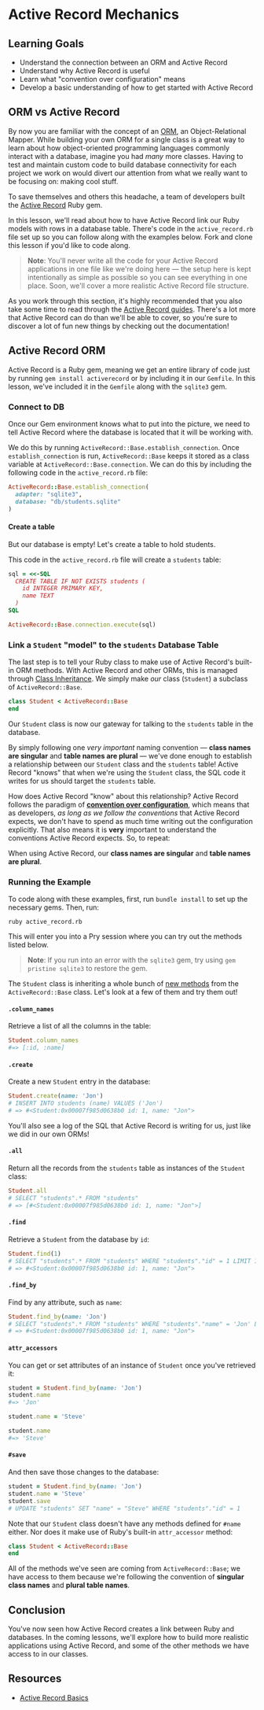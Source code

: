 # Active Record Mechanics

## Learning Goals

- Understand the connection between an ORM and Active Record
- Understand why Active Record is useful
- Learn what "convention over configuration" means
- Develop a basic understanding of how to get started with Active Record

## ORM vs Active Record

By now you are familiar with the concept of an [ORM][orm], an Object-Relational
Mapper. While building your own ORM for a single class is a great way to learn
about how object-oriented programming languages commonly interact with a
database, imagine you had _many_ more classes. Having to test and maintain
custom code to build database connectivity for each project we work on would
divert our attention from what we really want to be focusing on: making cool
stuff.

To save themselves and others this headache, a team of developers built the
[Active Record][ar] Ruby gem.

In this lesson, we'll read about how to have Active Record link our Ruby models with
rows in a database table. There's code in the `active_record.rb` file set up so
you can follow along with the examples below. Fork and clone this lesson if
you'd like to code along.

> **Note**: You'll never write all the code for your Active Record applications
> in one file like we're doing here — the setup here is kept intentionally as
> simple as possible so you can see everything in one place. Soon, we'll cover a
> more realistic Active Record file structure.

As you work through this section, it's highly recommended that you also take
some time to read through the [Active Record guides][ar]. There's a lot more
that Active Record can do than we'll be able to cover, so you're sure to
discover a lot of fun new things by checking out the documentation!

## Active Record ORM

Active Record is a Ruby gem, meaning we get an entire library of code just by
running `gem install activerecord` or by including it in our `Gemfile`. In
this lesson, we've included it in the `Gemfile` along with the `sqlite3` gem.

### Connect to DB

Once our Gem environment knows what to put into the picture, we need to tell
Active Record where the database is located that it will be working with.

We do this by running `ActiveRecord::Base.establish_connection`. Once
`establish_connection` is run, `ActiveRecord::Base` keeps it stored as a class
variable at `ActiveRecord::Base.connection`. We can do this by including the
following code in the `active_record.rb` file:

```ruby
ActiveRecord::Base.establish_connection(
  adapter: "sqlite3",
  database: "db/students.sqlite"
)
```

#### Create a table

But our database is empty! Let's create a table to hold students.

This code in the `active_record.rb` file will create a `students` table:

```ruby
sql = <<-SQL
  CREATE TABLE IF NOT EXISTS students (
    id INTEGER PRIMARY KEY,
    name TEXT
  )
SQL

ActiveRecord::Base.connection.execute(sql)
```

### Link a `Student` "model" to the `students` Database Table

The last step is to tell your Ruby class to make use of Active Record's built-in
ORM methods. With Active Record and other ORMs, this is managed through
[Class Inheritance][ci]. We simply make _our_ class (`Student`) a subclass of
`ActiveRecord::Base`.

```ruby
class Student < ActiveRecord::Base
end
```

Our `Student` class is now our gateway for talking to the `students` table in
the database.

By simply following one _very important_ naming convention — **class names are
singular** and **table names are plural** — we've done enough to establish a
relationship between our `Student` class and the `students` table! Active Record
"knows" that when we're using the `Student` class, the SQL code it writes for us
should target the `students` table.

How does Active Record "know" about this relationship? Active Record follows the
paradigm of [**convention over configuration**][convention], which means that as
developers, _as long as we follow the conventions_ that Active Record expects,
we don't have to spend as much time writing out the configuration explicitly.
That also means it is **very** important to understand the conventions Active
Record expects. So, to repeat:

When using Active Record, our **class names are singular** and **table names are
plural**.

### Running the Example

To code along with these examples, first, run `bundle install` to set up the
necessary gems. Then, run:

```console
ruby active_record.rb
```

This will enter you into a Pry session where you can try out the methods listed
below.

> **Note**: If you run into an error with the `sqlite3` gem, try using
> `gem pristine sqlite3` to restore the gem.

The `Student` class is inheriting a whole bunch of [new methods][ar-methods]
from the `ActiveRecord::Base` class. Let's look at a few of them and try them
out!

#### `.column_names`

Retrieve a list of all the columns in the table:

```ruby
Student.column_names
#=> [:id, :name]
```

#### `.create`

Create a new `Student` entry in the database:

```ruby
Student.create(name: 'Jon')
# INSERT INTO students (name) VALUES ('Jon')
# => #<Student:0x00007f985d0638b0 id: 1, name: "Jon">
```

You'll also see a log of the SQL that Active Record is writing for us, just like
we did in our own ORMs!

#### `.all`

Return all the records from the `students` table as instances of the `Student`
class:

```ruby
Student.all
# SELECT "students".* FROM "students"
# => [#<Student:0x00007f985d0638b0 id: 1, name: "Jon">]
```

#### `.find`

Retrieve a `Student` from the database by `id`:

```ruby
Student.find(1)
# SELECT "students".* FROM "students" WHERE "students"."id" = 1 LIMIT 1
# => #<Student:0x00007f985d0638b0 id: 1, name: "Jon">
```

#### `.find_by`

Find by any attribute, such as `name`:

```ruby
Student.find_by(name: 'Jon')
# SELECT "students".* FROM "students" WHERE "students"."name" = 'Jon' LIMIT 1
# => #<Student:0x00007f985d0638b0 id: 1, name: "Jon">
```

#### `attr_accessors`

You can get or set attributes of an instance of `Student` once you've retrieved
it:

```ruby
student = Student.find_by(name: 'Jon')
student.name
#=> 'Jon'

student.name = 'Steve'

student.name
#=> 'Steve'
```

#### `#save`

And then save those changes to the database:

```ruby
student = Student.find_by(name: 'Jon')
student.name = 'Steve'
student.save
# UPDATE "students" SET "name" = "Steve" WHERE "students"."id" = 1
```

Note that our `Student` class doesn't have any methods defined for `#name`
either. Nor does it make use of Ruby's built-in `attr_accessor` method:

```ruby
class Student < ActiveRecord::Base
end
```

All of the methods we've seen are coming from `ActiveRecord::Base`; we have
access to them because we're following the convention of **singular class
names** and **plural table names**.

## Conclusion

You've now seen how Active Record creates a link between Ruby and databases. In
the coming lessons, we'll explore how to build more realistic applications using
Active Record, and some of the other methods we have access to in our classes.

## Resources

- [Active Record Basics][ar]

[orm]: http://en.wikipedia.org/wiki/Object-relational_mapping
[ar]: http://guides.rubyonrails.org/active_record_basics.html
[ci]: https://github.com/learn-co-curriculum/phase-3-ruby-oo-inheritance-defining-inheritance
[ar-methods]: http://guides.rubyonrails.org/active_record_basics.html#creating-active-record-models
[convention]: https://guides.rubyonrails.org/active_record_basics.html#convention-over-configuration-in-active-record
